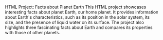 HTML Project: Facts about Planet Earth
This HTML project showcases interesting facts about planet Earth, our home planet. It provides information about Earth's characteristics, such as its position in the solar system, its size, and the presence of liquid water on its surface. The project also highlights three fascinating facts about Earth and compares its properties with those of other planets.
